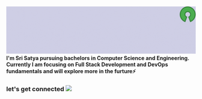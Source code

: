 #### <img src="Banner.gif"> I'm Sri Satya pursuing bachelors in Computer Science and Engineering.  Currently I am focusing on Full Stack Development and DevOps fundamentals and will explore more in the furture⚡
### let's get connected <img src="https://c.tenor.com/Ud8Px21wDcYAAAAj/thisisfinland-finland.gif" height="32px">
